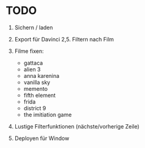 TODO
====

1. Sichern / laden
2. Export für Davinci
2,5. Filtern nach Film
3. Filme fixen:
   - gattaca
   - alien 3
   - anna karenina
   - vanilla sky
   - memento
   - fifth element
   - frida 
   - district 9
   - the imitiation game
   
4. Lustige Filterfunktionen (nächste/vorherige Zeile)
5. Deployen für Window

